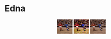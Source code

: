 # Edna
<p align="center">
  <img src="generated_photos/soccer.png" width="10%" />
  <img src="generated_photos/soccer_halftone.png" width="10%" />
  <img src="generated_photos/soccer_kmeans.png" width="10%" />
</p>
